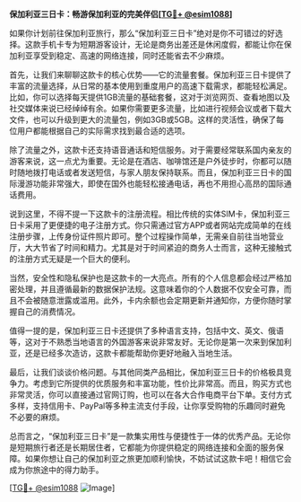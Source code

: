 **保加利亚三日卡：畅游保加利亚的完美伴侣[[TG💪+ @esim1088](https://t.me/s/esim1088)]**

如果你计划前往保加利亚旅行，那么“保加利亚三日卡”绝对是你不可错过的好选择。这款手机卡专为短期游客设计，无论是商务出差还是休闲度假，都能让你在保加利亚享受到稳定、高速的网络连接，同时还能省去不少麻烦。

首先，让我们来聊聊这款卡的核心优势——它的流量套餐。保加利亚三日卡提供了丰富的流量选择，从日常的基本使用到重度用户的高速下载需求，都能轻松满足。比如，你可以选择每天提供1GB流量的基础套餐，这对于浏览网页、查看地图以及社交媒体来说已经绰绰有余。如果你需要更多流量，比如进行视频会议或者下载大文件，也可以升级到更大的流量包，例如3GB或5GB。这样的灵活性，确保了每位用户都能根据自己的实际需求找到最合适的选项。

除了流量之外，这款卡还支持语音通话和短信服务。对于需要经常联系国内亲友的游客来说，这一点尤为重要。无论是在酒店、咖啡馆还是户外徒步时，你都可以随时随地拨打电话或者发送短信，与家人朋友保持联系。而且，保加利亚三日卡的国际漫游功能非常强大，即使在国外也能轻松接通电话，再也不用担心高昂的国际通话费用。

说到这里，不得不提一下这款卡的注册流程。相比传统的实体SIM卡，保加利亚三日卡采用了更便捷的电子注册方式。你只需通过官方APP或者网站完成简单的在线注册步骤，上传身份证件照片即可。整个过程操作简单，无需亲自前往当地营业厅，大大节省了时间和精力。尤其是对于时间紧迫的商务人士而言，这种无接触式的注册方式无疑是一个巨大的便利。

当然，安全性和隐私保护也是这款卡的一大亮点。所有的个人信息都会经过严格加密处理，并且遵循最新的数据保护法规。这意味着你的个人数据不仅安全可靠，而且不会被随意泄露或滥用。此外，卡内余额也会定期更新并通知你，方便你随时掌握自己的消费情况。

值得一提的是，保加利亚三日卡还提供了多种语言支持，包括中文、英文、俄语等，这对于不熟悉当地语言的外国游客来说非常友好。无论你是第一次来到保加利亚，还是已经多次造访，这款卡都能帮助你更好地融入当地生活。

最后，让我们谈谈价格问题。与其他同类产品相比，保加利亚三日卡的价格极具竞争力。考虑到它所提供的优质服务和丰富功能，性价比非常高。而且，购买方式也非常灵活，你可以直接通过官网订购，也可以在各大合作电商平台下单。支付方式多样，支持信用卡、PayPal等多种主流支付手段，让你享受购物的乐趣同时避免不必要的麻烦。

总而言之，“保加利亚三日卡”是一款集实用性与便捷性于一体的优秀产品。无论你是短期旅行者还是长期居住者，它都能为你提供稳定的网络连接和全面的服务保障。如果你想让自己的保加利亚之旅更加顺利愉快，不妨试试这款卡吧！相信它会成为你旅途中的得力助手。

[[TG💪+ @esim1088](https://t.me/s/esim1088) ![Image](https://i.postimg.cc/4NQfJmqS/Snipaste-2025-05-13-00-14-12.png)]